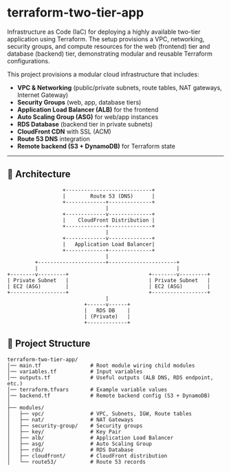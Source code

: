 # terraform-two-tier-app
Infrastructure as Code (IaC) for deploying a highly available two-tier application using Terraform. The setup provisions a VPC, networking, security groups, and compute resources for the web (frontend) tier and database (backend) tier, demonstrating modular and reusable Terraform configurations.


This project provisions a modular cloud infrastructure that includes:

- **VPC & Networking** (public/private subnets, route tables, NAT gateways, Internet Gateway)  
- **Security Groups** (web, app, database tiers)  
- **Application Load Balancer (ALB)** for the frontend  
- **Auto Scaling Group (ASG)** for web/app instances  
- **RDS Database** (backend tier in private subnets)  
- **CloudFront CDN** with SSL (ACM)  
- **Route 53 DNS** integration  
- **Remote backend (S3 + DynamoDB)** for Terraform state  

---

## 📌 Architecture

```text
                  +----------------------------+
                  |        Route 53 (DNS)      |
                  +-------------+--------------+
                                |
                  +-------------v--------------+
                  |    CloudFront Distribution |
                  +-------------+--------------+
                                |
                  +-------------v--------------+
                  |   Application Load Balancer|
                  +-------------+--------------+
                                |
         +----------------------+----------------------+
         |                                             |
+--------v---------+                          +--------v---------+
| Private Subnet   |                          | Private Subnet   |
| EC2 (ASG)        |                          | EC2 (ASG)        |
+------------------+                          +------------------+
                                |
                         +------v------+
                         |   RDS DB    |
                         | (Private)   |
                         +-------------+
```

## 📂 Project Structure
```
terraform-two-tier-app/
│── main.tf                # Root module wiring child modules
│── variables.tf           # Input variables
│── outputs.tf             # Useful outputs (ALB DNS, RDS endpoint, etc.)
│── terraform.tfvars       # Example variable values
│── backend.tf             # Remote backend config (S3 + DynamoDB)
│
├── modules/
│   ├── vpc/               # VPC, Subnets, IGW, Route tables
│   ├── nat/               # NAT Gateways
│   ├── security-group/    # Security groups
│   ├── key/               # Key Pair
│   ├── alb/               # Application Load Balancer
│   ├── asg/               # Auto Scaling Group
│   ├── rds/               # RDS Database
│   ├── cloudfront/        # CloudFront distribution
│   └── route53/           # Route 53 records
```